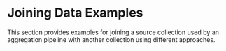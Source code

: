 # Joining Data Examples

This section provides examples for joining a source collection used by an aggregation pipeline with another collection using different approaches.

